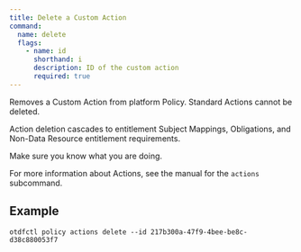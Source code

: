 ```yaml
---
title: Delete a Custom Action
command:
  name: delete
  flags:
    - name: id
      shorthand: i
      description: ID of the custom action
      required: true
---
```


Removes a Custom Action from platform Policy. Standard Actions cannot be deleted.

Action deletion cascades to entitlement Subject Mappings, Obligations, and Non-Data
Resource entitlement requirements.

Make sure you know what you are doing.

For more information about Actions, see the manual for the `actions` subcommand.

## Example 

```shell
otdfctl policy actions delete --id 217b300a-47f9-4bee-be8c-d38c880053f7
```
